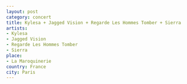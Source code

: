 ```yaml
---
layout: post
category: concert
title: Kylesa + Jagged Vision + Regarde Les Hommes Tomber + Sierra
artists: 
- Kylesa
- Jagged Vision
- Regarde Les Hommes Tomber
- Sierra
place: 
- La Maroquinerie
country: France
city: Paris
---
```


